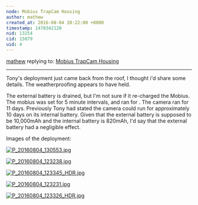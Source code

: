 ```yaml
---
node: Mobius TrapCam Housing
author: mathew
created_at: 2016-08-04 20:22:00 +0000
timestamp: 1470342120
nid: 13254
cid: 15079
uid: 4
---
```




[mathew](../profile/mathew) replying to: [Mobius TrapCam Housing](../notes/tonyc/07-01-2016/mobius-trapcam-housing)

----
Tony's deployment just came back from the roof, I thought i'd share some details.  The weatherproofing appears to have held.

The external battery is drained, but I'm not sure if it re-charged the Mobius. The mobius was set for 5 minute intervals, and ran for .  The camera ran for 11 days.  Previously Tony had stated the camera could run for approximately 10 days on its internal battery.  Given that the external battery is supposed to be 10,000mAh and the internal battery is 820mAh, I'd say that the external battery
had a negligible effect.

Images of the deployment:


[![P_20160804_130553.jpg](//i.publiclab.org/system/images/photos/000/017/353/large/P_20160804_130553.jpg)](//i.publiclab.org/system/images/photos/000/017/353/original/P_20160804_130553.jpg)


[![P_20160804_123238.jpg](//i.publiclab.org/system/images/photos/000/017/354/large/P_20160804_123238.jpg)](//i.publiclab.org/system/images/photos/000/017/354/original/P_20160804_123238.jpg)


[![P_20160804_123345_HDR.jpg](//i.publiclab.org/system/images/photos/000/017/355/large/P_20160804_123345_HDR.jpg)](//i.publiclab.org/system/images/photos/000/017/355/original/P_20160804_123345_HDR.jpg)


[![P_20160804_123231.jpg](//i.publiclab.org/system/images/photos/000/017/356/large/P_20160804_123231.jpg)](//i.publiclab.org/system/images/photos/000/017/356/original/P_20160804_123231.jpg)


[![P_20160804_123326_HDR.jpg](//i.publiclab.org/system/images/photos/000/017/357/large/P_20160804_123326_HDR.jpg)](//i.publiclab.org/system/images/photos/000/017/357/original/P_20160804_123326_HDR.jpg)

